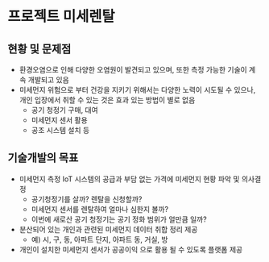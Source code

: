 # 프로젝트 미세렌탈

## 현황 및 문제점
- 환경오염으로 인해 다양한 오염원이 발견되고 있으며, 또한 측정 가능한 기술이 계속 개발되고 있음
- 미세먼지 위험으로 부터 건강을 지키기 위해서는 다양한 노력이 시도될 수 있으나, 개인 입장에서 취할 수 있는 것은 효과 있는 방법이 별로 없음
  - 공기 청정기 구매, 대여
  - 미세먼지 센서 활용 
  - 공조 시스템 설치 등

## 기술개발의 목표
- 미세먼지 측정 IoT 시스템의 공급과 부담 없는 가격에 미세먼지 현황 파악 및 의사결정
  - 공기청정기를 살까? 렌탈을 신청할까? 
  - 미세먼지 센서를 렌탈하여 얼마나 심한지 볼까?
  - 이번에 새로산 공기 청정기는 공기 정화 범위가 얼만큼 일까?
- 분산되어 있는 개인과 관련된 미세먼지 데이터 취합 정리 제공
  - 예) 시, 구, 동, 아파트 단지, 아파트 동, 거실, 방 
- 개인이 설치한 미세먼지 센서가 공공이익 으로 활용 될 수 있도록 플랫폼 제공


